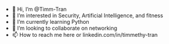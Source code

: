 - 👋 Hi, I’m @Timm-Tran
- 👀 I’m interested in Security, Artificial Intelligence, and fitness
- 🌱 I’m currently learning Python
- 💞️ I’m looking to collaborate on networking
- 📫 How to reach me here or linkedin.com/in/timmethy-tran

<!---
Timm-Tran/Timm-Tran is a ✨ special ✨ repository because its `README.md` (this file) appears on your GitHub profile.
You can click the Preview link to take a look at your changes.
--->
